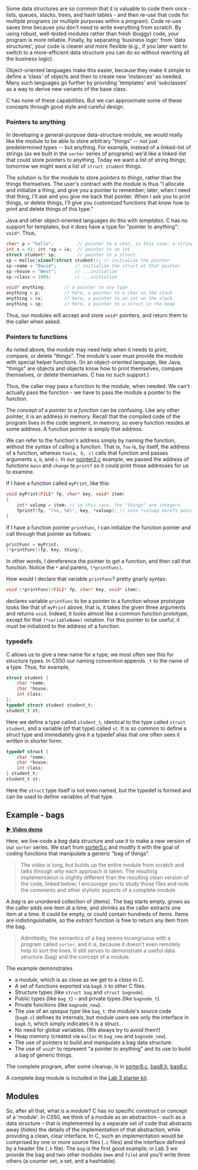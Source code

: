 Some data structures are so common that it is valuable to code them once - lists, queues, stacks, trees, and hash tables - and then re-use that code for multiple programs (or multiple purposes within a program).
Code re-use saves time because you don't need to write everything from scratch.
By using robust, well-tested modules rather than fresh (buggy) code, your program is more reliable.
Finally, by separating 'business logic' from 'data structures', your code is clearer and more flexible (e.g., if you later want to switch to a more-efficient data structure you can do so without rewriting all the business logic).

Object-oriented languages make this easier, because they make it simple to define a 'class' of objects and then to create new 'instances' as needed.
Many such languages go further by providing 'templates' and 'subclasses' as a way to derive new variants of the base class.

C has none of these capabilities.
But we can approximate some of these concepts through good style and careful design.

### Pointers to anything

In developing a general-purpose data-structure module, we would really like the module to be able to store arbitrary "things" -- not just predetermined types -- but anything.
For example, instead of a linked-list of strings (as we built in the `sorter` series of programs) we'd like a linked-list that could store pointers to anything.
Today we want a list of string things; tomorrow we might want a list of `struct student` things.

The solution is for the module to store *pointers to things*, rather than the things themselves.
The user's contract with the module is thus "I allocate and initialize a thing, and give you a pointer to remember; later, when I need that thing, I'll ask and you give me back that pointer.
When I ask you to print things, or delete things, I'll give you customized functions that know how to print and delete things of this type."

Java and other object-oriented languages do this with *templates*.
C has no support for templates, but it does have a type for "pointer to anything":  `void*`.
Thus,

```c
char* p = "hello";	       // pointer to a char, in this case, a string
int x = 42; int *xp = &x;  // pointer to an int
struct student* sp;        // pointer to a struct
sp = malloc(sizeof(struct student)); // initialize the pointer
sp->name = "David";       // initialize the struct at that pointer
sp->house = "West";       // ...initialize
sp->class = 1986;         // ...initialize

void* anything;       // a pointer to any type
anything = p;         // here, a pointer to a char on the stack
anything = &x;        // here, a pointer to an int on the stack
anything = sp;        // here, a pointer to a struct in the heap
```

Thus, our modules will accept and store `void*` pointers, and return them to the caller when asked.

### Pointers to functions

As noted above, the module may need help when it needs to print, compare, or delete "things".
The module's user must provide the module with special helper functions.
(In an object-oriented language, like Java, "things" are objects and objects know how to print themselves, compare themselves, or delete themselves.
C has no such support.)

Thus, the caller may pass a function to the module, when needed.
We can't actually pass the function - we have to pass the module a pointer to the function.

The concept of a *pointer to a function* can be confusing.
Like any other pointer, it is an address in memory.
Recall that the compiled code of the program lives in the code segment, in memory, so every function resides at some address.
A function pointer is simply that address.

We can refer to the function's address simply by naming the function, without the syntax of calling a function.
That is, `foo` is, by itself, the address of a function, whereas `foo(a, b, c)` calls that function and passes arguments `a`, `b`, and `c`.
In our [pointer2.c](https://github.com/CS50Dartmouth21FS1/examples/blob/main/pointer2.c) example, we passed the address of functions `main` and `change` to `printf` so it could print those addresses for us to examine.

If I have a function called `myPrint`, like this:

```c
void myPrint(FILE* fp, char* key, void* item)
{
	int* valuep = item; // in this case, the "things" are integers
	fprintf(fp, "(%s, %d)", key, *valuep); // note *valuep derefs pointer
}
```

If I have a function pointer `printFunc`, I can initialize the function pointer and call through that pointer as follows:

```c
printFunc = myPrint;
(*printFunc)(fp, key, thing);
```

In other words, I dereference the pointer to get a function, and then call that function.
Notice the `*` and parens, `(*printFunc)`.

How would I declare that variable `printFunc`?
pretty gnarly syntax:

```c
void (*printFunc)(FILE* fp, char* key, void* item);
```

declares variable `printFunc` to be a pointer to a function whose prototype looks like that of `myPrint` above, that is, it takes the given three arguments and returns `void`.
Indeed, it looks almost like a common function prototype, except for that `(*variableName)` notation.
For this pointer to be useful, it must be initialized to the address of a function.

### typedefs

C allows us to give a new name for a type; we most often see this for structure types.
In CS50 our naming convention appends `_t` to the name of a type.
Thus, for example,

```c
struct student {
	char *name;
	char *house;
	int class;
};
typedef struct student student_t;
student_t st;
```

Here we define a type called `student_t`, identical to the type called `struct student`, and a variable (of that type) called `st`.
It is so common to define a struct type and immediately give it a typedef alias that one often sees it written in shorter form:

```c
typedef struct {
	char *name;
	char *house;
	int class;
} student_t;
student_t st;
```

Here the `struct` type itself is not even named, but the typedef is formed and can be used to define variables of that type.

## Example - bags

**[:arrow_forward: Video demo](https://dartmouth.hosted.panopto.com/Panopto/Pages/Viewer.aspx?id=3a2f1124-d3d0-4b37-bcb0-ad0b0147e91d)**

Here, we live-code a *bag* data structure and use it to make a new version of our `sorter` series.
We start from [sorter5.c](https://github.com/CS50Dartmouth21FS1/examples/blob/main/sorter5.c) and modify it with the goal of coding functions that manipulate a generic "bag of things".

> The video is long, but builds up the entire module from scratch and talks through *why* each approach is taken.
> The resulting implementation is slightly different than the resulting clean version of the code, linked below; I encourage you to study those files and note the comments and other stylistic aspects of a complete module.

A *bag* is an unordered collection of (items).
The bag starts empty, grows as the caller adds one item at a time, and shrinks as the caller extracts one item at a time.
It could be empty, or could contain hundreds of items.
Items are indistinguishable, so the *extract* function is free to return any item from the bag.

> Admittedly, the semantics of a bag seems incongruous with a program called `sorter`, and it is, because it doesn't even remotely help to sort the lines.
> It still serves to demonstrate a useful data structure (bag) and the concept of a module.

The example demonstrates

 * a *module*, which is as close as we get to a *class* in C.
 * A set of functions exported via `bag8.h` to other C files.
 * Structure types (like `struct bag` and `struct bagnode`).
 * Public types (like `bag_t`) - and private types (like `bagnode_t`).
 * Private functions (like `bagnode_new`).
 * The use of an *opaque type* like `bag_t`: the module's source code (`bag8.c`) defines its internals, but module users see only the interface in `bag8.h`, which simply indicates it is a struct.
 * No need for global variables.  (We always try to avoid them!)
 * Heap memory (created via `malloc` in `bag_new` and `bagnode_new`).
 * The use of pointers to build and manipulate a bag data structure.
 * The use of `void*` to represent "a pointer to anything" and its use to build a bag of generic things.

The complete program, after some cleanup, is in 
[sorter8.c](https://github.com/CS50Dartmouth21FS1/examples/blob/main/sorter8.c),
[bag8.h](https://github.com/CS50Dartmouth21FS1/examples/blob/main/bag8.h),
[bag8.c](https://github.com/CS50Dartmouth21FS1/examples/blob/main/bag8.c).

A complete *bag* module is included in the [Lab 3 starter kit](https://github.com/CS50Dartmouth21FS1/home/blob/fall21s1/labs/lab3).

## Modules

So, after all that, what is a *module*?
C has no specific construct or concept of a 'module'.
In CS50, we think of a module as an abstraction – such as a data structure – that is implemented by a separate set of code that abstracts away (hides) the details of the implementation of that abstraction, while providing a clean, clear interface.
In C, such an implementation would be comprised by one or more source files (`.c` files) and the interface defined by a header file (`.h` file).
The `bag` is the first good example; in Lab 3 we provide the bag and two other modules (`mem` and `file`) and you'll write three others (a counter set, a set, and a hashtable).
